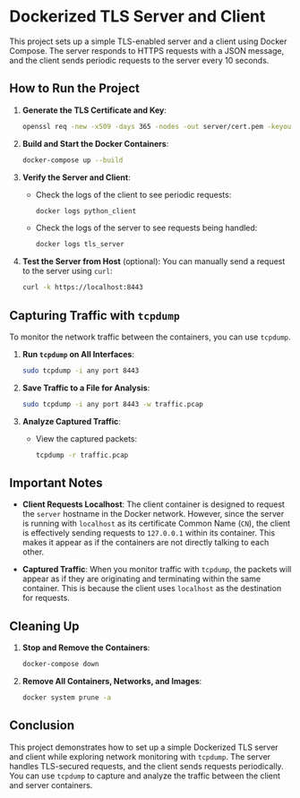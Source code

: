# Dockerized TLS Server and Client

This project sets up a simple TLS-enabled server and a client using Docker Compose. The server responds to HTTPS requests with a JSON message, and the client sends periodic requests to the server every 10 seconds.

## How to Run the Project

1. **Generate the TLS Certificate and Key**:
   ```bash
   openssl req -new -x509 -days 365 -nodes -out server/cert.pem -keyout server/key.pem -subj "/CN=localhost"
   ```

2. **Build and Start the Docker Containers**:
   ```bash
   docker-compose up --build
   ```

3. **Verify the Server and Client**:
   - Check the logs of the client to see periodic requests:
     ```bash
     docker logs python_client
     ```
   - Check the logs of the server to see requests being handled:
     ```bash
     docker logs tls_server
     ```

4. **Test the Server from Host** (optional):
   You can manually send a request to the server using `curl`:
   ```bash
   curl -k https://localhost:8443
   ```

## Capturing Traffic with `tcpdump`

To monitor the network traffic between the containers, you can use `tcpdump`.

1. **Run `tcpdump` on All Interfaces**:
   ```bash
   sudo tcpdump -i any port 8443
   ```

2. **Save Traffic to a File for Analysis**:
   ```bash
   sudo tcpdump -i any port 8443 -w traffic.pcap
   ```

3. **Analyze Captured Traffic**:
   - View the captured packets:
     ```bash
     tcpdump -r traffic.pcap
     ```

## Important Notes

- **Client Requests Localhost**:
  The client container is designed to request the `server` hostname in the Docker network. However, since the server is running with `localhost` as its certificate Common Name (`CN`), the client is effectively sending requests to `127.0.0.1` within its container. This makes it appear as if the containers are not directly talking to each other.

- **Captured Traffic**:
  When you monitor traffic with `tcpdump`, the packets will appear as if they are originating and terminating within the same container. This is because the client uses `localhost` as the destination for requests.

## Cleaning Up

1. **Stop and Remove the Containers**:
   ```bash
   docker-compose down
   ```

2. **Remove All Containers, Networks, and Images**:
   ```bash
   docker system prune -a
   ```

## Conclusion

This project demonstrates how to set up a simple Dockerized TLS server and client while exploring network monitoring with `tcpdump`. The server handles TLS-secured requests, and the client sends requests periodically. You can use `tcpdump` to capture and analyze the traffic between the client and server containers.
